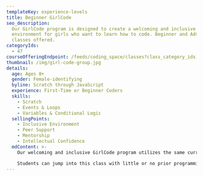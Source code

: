 ```yaml
---
templateKey: experience-levels
title: Beginner GirlCode
seo_description:
  Our GirlCode program is designed to create a welcoming and inclusive
  environment for girls who want to learn how to code. Beginner and Advanced
  classes offered.
categoryIds:
  - 47
courseOfferingEndpoint: /feeds/coding_space/classes?class_category_ids[]=47
thumbnail: /img/girl-code-group.jpg
details:
  age: Ages 8+
  gender: Female-identifying
  byline: Scratch through JavaScript
  experience: First-Time or Beginner Coders
  skills:
    - Scratch
    - Events & Loops
    - Variables & Conditional Logic
  sellingPoints:
    - Inclusive Environment
    - Peer Support
    - Mentorship
    - Intellectual Confidence
  mdContent: >-
    Our welcoming and inclusive GirlCode program utilizes the same curriculum as our co-ed Beginner class while fostering a safe and supportive female-identifying space for our GirlCoders to develop their computational and critical thinking skills, intellectual confidence, and passion for STEM.

    Students can jump into this class with little or no prior programming knowledge. As they progress through this course, they’ll learn essential programming constructs and develop a computational thought process that will prepare them for more advanced material. When they’re ready, students will transition into text-based programming through WoofJS, our JavaScript learning platform.
---
```

